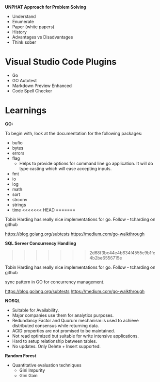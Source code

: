 **UNPHAT Approach for Problem Solving** 
- Understand
- Enumerate 
- Paper (white papers) 
- History
- Advantages vs Disadvantages 
- Think sober

# Visual Studio Code Plugins
* Go
* GO Autotest
* Markdown Preview Enhanced
* Code Spell Checker

# Learnings

**GO:**

To begin with, look at the documentation for the following packages:
*  bufio
*  bytes
*  errors
*  flag
    - Helps to provide options for command line go application. It will do type casting which will ease accepting inputs.
*  fmt
*  io
*  log
*  math
*  sort
*  strconv
*   strings
*  time
<<<<<<< HEAD
=======

Tobin Harding has really nice implementations for go. 
Follow - tcharding on github

https://blog.golang.org/subtests
https://medium.com/go-walkthrough

**SQL Server Concurrency Handling**
>>>>>>> 2d68f3bc44e4b634f4555e9b1fe4b2be6556715e

Tobin Harding has really nice implementations for go. 
Follow - tcharding on github

sync pattern in GO for concurrency management.

https://blog.golang.org/subtests
https://medium.com/go-walkthrough

**NOSQL**
 * Suitable for Availability. 
 * Major companies use them for analytics purposes.
 * Redundancy Factor and Quorum mechanism is used to achieve distributed consensus while returning data.
 * ACID properties are not promised to be maintained.
 * Not read optimized but suitable for write intensive applications.
 * Hard to setup relationship between tables.
 * No updates. Only Delete + Insert supported.
 
**Random Forest**
* Quantitative evaluation techniques
    *   Gini Impurity
    *   Gini Gain

